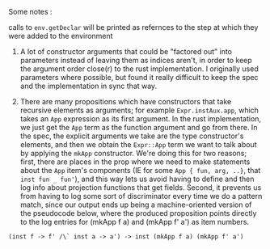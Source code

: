 
Some notes :

calls to `env.getDeclar` will be printed as refernces
to the step at which they were added to the environment

1. A lot of constructor arguments that could be "factored out" into
parameters instead of leaving them as indices aren't, in order to keep
the argument order close(r) to the rust implementation. I originally
used parameters where possible, but found it really difficult to 
keep the spec and the implementation in sync that way.

2. There are many propositions which have constructors that take recursive elements as arguments; for example  `Expr.instAux.app`, which takes an `App` expression as its first argument. In the rust implementation, we just get the `App` term as the function argument and go from there. In the spec, the explicit arguments we take are the type constructor's elements, and then we obtain the `Expr::App` term we want to talk about by applying the `mkApp` constructor. We're doing this for two reasons; first, there are places in the prop where we need to make statements about the `App` item's components (IE for some `App { fun, arg, ..}`, that `inst fun _ fun'`), and this way lets us avoid having to define and then log info about projection functions that get fields. Second, it prevents us from having to log some sort of discriminator every time we do a pattern match, since our output ends up being a machine-oriented version of the pseudocode below, where the produced proposition points directly to the log entries for (mkApp f a) and (mkApp f' a') as item numbers.

```
(inst f -> f' /\` inst a -> a') -> inst (mkApp f a) (mkApp f' a')
```



